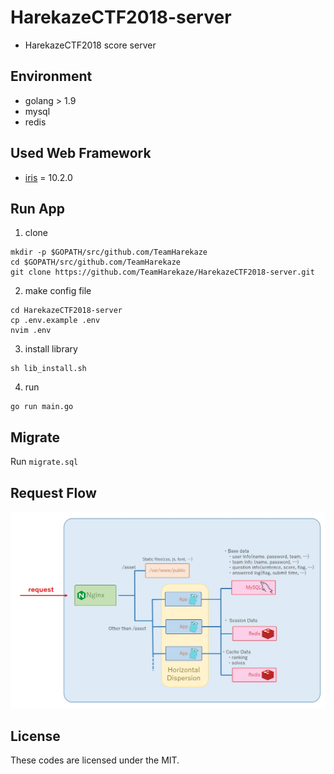 # HarekazeCTF2018-server
- HarekazeCTF2018 score server

## Environment
- golang > 1.9
- mysql
- redis

## Used Web Framework
- [iris](https://github.com/kataras/iris) = 10.2.0  

## Run App
1. clone
```shell
mkdir -p $GOPATH/src/github.com/TeamHarekaze
cd $GOPATH/src/github.com/TeamHarekaze
git clone https://github.com/TeamHarekaze/HarekazeCTF2018-server.git
```

2. make config file
```shell
cd HarekazeCTF2018-server
cp .env.example .env
nvim .env
```

3. install library
```shell
sh lib_install.sh
```

4. run
```shell
go run main.go
```

## Migrate
Run `migrate.sql`

## Request Flow
![request_flow.jpg](request_flow.jpg)

## License
These codes are licensed under the MIT.